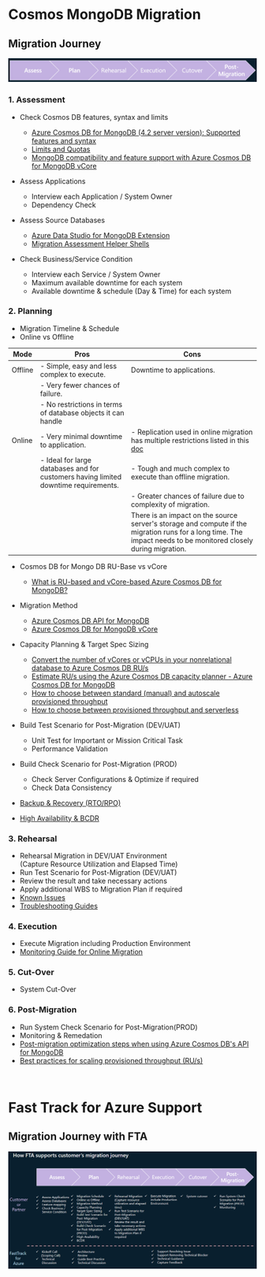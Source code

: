 # Cosmos MongoDB Migration

## Migration Journey

![Migration Journey](./Image/00_01_Migration_Journey.png)

### 1. Assessment

- Check Cosmos DB features, syntax and limits
  * [Azure Cosmos DB for MongoDB (4.2 server version): Supported features and syntax](https://learn.microsoft.com/en-us/azure/cosmos-db/mongodb/feature-support-42)
  * [Limits and Quotas](https://learn.microsoft.com/en-us/azure/cosmos-db/concepts-limits#resource-limits)
  * [MongoDB compatibility and feature support with Azure Cosmos DB for MongoDB vCore](https://learn.microsoft.com/en-us/azure/cosmos-db/mongodb/vcore/compatibility) </br>

- Assess Applications
  * Interview each Application / System Owner
  * Dependency Check </br>

- Assess Source Databases
  * [Azure Data Studio for MongoDB Extension](https://learn.microsoft.com/en-us/sql/azure-data-studio/extensions/database-migration-for-mongo-extension?view=sql-server-ver16)
  * [Migration Assessment Helper Shells](01_Assessment/01_01.Assessment_Shell.md) </br>

- Check Business/Service Condition
  * Interview each Service / System Owner
  * Maximum available downtime for each system
  * Available downtime & schedule (Day & Time) for each system </br>

### 2. Planning

- Migration Timeline & Schedule
- Online vs Offline

| Mode | Pros  | Cons  |
|------|-------|-------|
| Offline | - Simple, easy and less complex to execute. | Downtime to applications. |
|         | - Very fewer chances of failure.            |                           |
|         | - No restrictions in terms of database objects it can handle|           |
| Online  | - Very minimal downtime to application. | - Replication used in online migration has multiple restrictions listed in this [doc](02_Planning/02_01.Online_MIG_Restrictions.md) |
|         | - Ideal for large databases and for customers having limited downtime requirements. | - Tough and much complex to execute than offline migration. |
|         |                        | - Greater chances of failure due to complexity of migration. |
|         |                        | There is an impact on the source server's storage and compute if the migration runs for a long time. The impact needs to be monitored closely during migration. |

- Cosmos DB for Mongo DB RU-Base vs vCore
  * [What is RU-based and vCore-based Azure Cosmos DB for MongoDB?](https://learn.microsoft.com/en-us/azure/cosmos-db/mongodb/choose-model)

- Migration Method
  * [Azure Cosmos DB API for MongoDB](https://learn.microsoft.com/en-us/azure/cosmos-db/migration-choices#azure-cosmos-db-api-for-mongodb)
  * [Azure Cosmos DB for MongoDB vCore](02_02.Online_Migration_vCore.md)

- Capacity Planning & Target Spec Sizing
  * [Convert the number of vCores or vCPUs in your nonrelational database to Azure Cosmos DB RU/s](https://learn.microsoft.com/en-us/azure/cosmos-db/convert-vcore-to-request-unit)
  * [Estimate RU/s using the Azure Cosmos DB capacity planner - Azure Cosmos DB for MongoDB](https://learn.microsoft.com/en-us/azure/cosmos-db/mongodb/estimate-ru-capacity-planner)
  * [How to choose between standard (manual) and autoscale provisioned throughput](https://learn.microsoft.com/en-us/azure/cosmos-db/how-to-choose-offer)
  * [How to choose between provisioned throughput and serverless](https://learn.microsoft.com/en-us/azure/cosmos-db/throughput-serverless)

- Build Test Scenario for Post-Migration (DEV/UAT)
  * Unit Test for Important or Mission Critical Task
  * Performance Validation
- Build Check Scenario for Post-Migration (PROD)
  * Check Server Configurations & Optimize if required
  * Check Data Consistency

- [Backup & Recovery (RTO/RPO)](https://learn.microsoft.com/en-us/azure/cosmos-db/online-backup-and-restore)
- [High Availability & BCDR](https://learn.microsoft.com/en-us/azure/cosmos-db/high-availability)

### 3. Rehearsal

- Rehearsal Migration in DEV/UAT Environment </br>
  (Capture Resource Utilization and Elapsed Time)
- Run Test Scenario for Post-Migration (DEV/UAT)
- Review the result and take necessary actions
- Apply additional WBS to Migration Plan if required
- [Known Issues](03_01.Known_Issues.md)
- [Troubleshooting Guides](03_02.Troubleshooting_Guides.md)

### 4. Execution

- Execute Migration including Production Environment
- [Monitoring Guide for Online Migration](04_01.Monitoring.md)

### 5. Cut-Over

- System Cut-Over

### 6. Post-Migration

- Run System Check Scenario for Post-Migration(PROD)
- Monitoring & Remedation
- [Post-migration optimization steps when using Azure Cosmos DB's API for MongoDB](https://learn.microsoft.com/en-us/azure/cosmos-db/mongodb/post-migration-optimization)
- [Best practices for scaling provisioned throughput (RU/s)](https://learn.microsoft.com/en-us/azure/cosmos-db/scaling-provisioned-throughput-best-practices) </br>

</br>

# Fast Track for Azure Support

## Migration Journey with FTA

![Migration Journey](./Image/00_02_FTA_Support.png)
